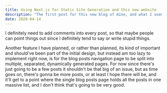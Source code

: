 ```yaml
---
title: Using Next.js for Static Site Generation and this new website
description: "The first post for this new blog of mine, and what I used to actually make the site."
date: 2020-04-14
---
```


I definitely need to add comments into every post, so that maybe people can point things out since I definitely tend to say or write stupid things.

Another feature I have planned, or rather than planned, its kind of important and should've been part of the initial design, but instead am too lazy to implement right now, is for the blog posts navigation page to be split into multiple, separated, dynamically generated pages.
For now since there's just going to be a few posts it shouldn't be that big of an issue, but as time goes on, there's gonna be more posts, or at least I hope there will be, and it'll get to a point where the single blog posts page holds all the posts in one massive list, and I don't think that's going to be very good.
